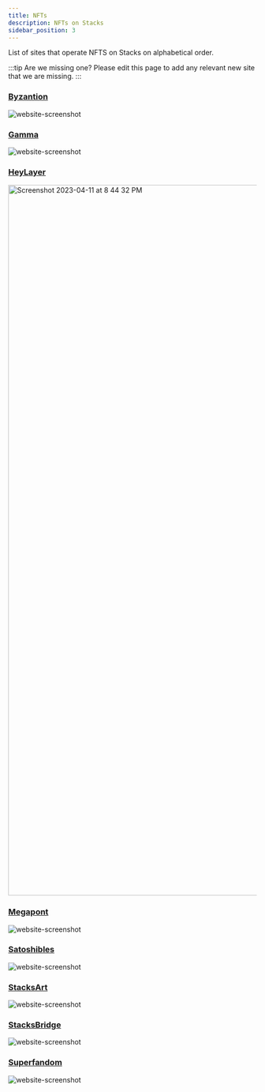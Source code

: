 ```yaml
---
title: NFTs
description: NFTs on Stacks
sidebar_position: 3
---
```


List of sites that operate NFTS on Stacks on alphabetical order.

:::tip Are we missing one?
Please edit this page to add any relevant new site that we are missing.
:::

### [Byzantion](https://byzantion.xyz/)

![website-screenshot](/img/sh_nft_byzantion.png)

### [Gamma](https://gamma.io/)

![website-screenshot](/img/sh_nft_gamma.png)

### [HeyLayer](https://heylayer.com/)
<img width="1440" alt="Screenshot 2023-04-11 at 8 44 32 PM" src="https://user-images.githubusercontent.com/1622027/231318574-27287020-cd9f-4f32-a73a-c11cab251402.png">

### [Megapont](https://www.megapont.com/)

![website-screenshot](/img/sh_nft_megapont.png)

### [Satoshibles](https://satoshibles.com/)

![website-screenshot](/img/sh_nft_satoshibles.png)

### [StacksArt](https://www.stacksart.com/)

![website-screenshot](/img/sh_nft_stacksart.png)

### [StacksBridge](https://stacksbridge.com/)

![website-screenshot](/img/sh_nft_stacksbridge.png)

### [Superfandom](https://superfandom.io/)

![website-screenshot](/img/sh_superfandom.png)
